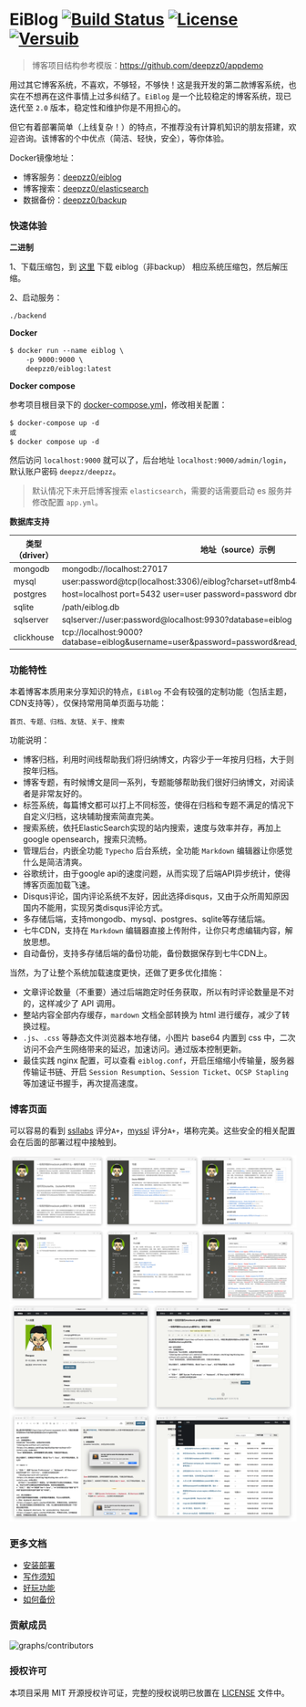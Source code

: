 # EiBlog [![Build Status](https://travis-ci.org/eiblog/eiblog.svg?branch=v1.3.0)](https://travis-ci.org/eiblog/eiblog) [![License](https://img.shields.io/badge/license-MIT-brightgreen.svg)](LICENSE.md) [![Versuib](https://img.shields.io/github/tag/eiblog/eiblog.svg)](https://github.com/eiblog/eiblog/releases) 

> 博客项目结构参考模版：https://github.com/deepzz0/appdemo

用过其它博客系统，不喜欢，不够轻，不够快！这是我开发的第二款博客系统，也实在不想再在这件事情上过多纠结了。`EiBlog` 是一个比较稳定的博客系统，现已迭代至 `2.0` 版本，稳定性和维护你是不用担心的。

但它有着部署简单（上线复杂！）的特点，不推荐没有计算机知识的朋友搭建，欢迎咨询。该博客的个中优点（简洁、轻快，安全），等你体验。

Docker镜像地址：

* 博客服务：[deepzz0/eiblog](https://hub.docker.com/r/deepzz0/eiblog)
* 博客搜索：[deepzz0/elasticsearch](https://hub.docker.com/r/deepzz0/elasticsearch)
* 数据备份：[deepzz0/backup](https://hub.docker.com/r/deepzz0/backup)

### 快速体验

**二进制**

1、下载压缩包，到 [这里](https://github.com/eiblog/eiblog/releases) 下载 eiblog（非backup） 相应系统压缩包，然后解压缩。

2、启动服务：

```
./backend
```

**Docker**

```
$ docker run --name eiblog \
    -p 9000:9000 \
    deepzz0/eiblog:latest
```

**Docker compose**

参考项目根目录下的 [docker-compose.yml](https://github.com/eiblog/eiblog/blob/v2/docker-compose.yml)，修改相关配置：

```
$ docker-compose up -d
或
$ docker compose up -d
```

然后访问 `localhost:9000` 就可以了，后台地址 `localhost:9000/admin/login`，默认账户密码 `deepzz/deepzz`。

> 默认情况下未开启博客搜索 `elasticsearch`，需要的话需要启动 es 服务并修改配置 `app.yml`。

**数据库支持**

| 类型（driver） | 地址（source）示例                                           |
| -------------- | ------------------------------------------------------------ |
| mongodb        | mongodb://localhost:27017                                    |
| mysql          | user:password@tcp(localhost:3306)/eiblog?charset=utf8mb4&parseTime=True&loc=Local |
| postgres       | host=localhost port=5432 user=user password=password dbname=eiblog sslmode=disable |
| sqlite         | /path/eiblog.db                                              |
| sqlserver      | sqlserver://user:password@localhost:9930?database=eiblog     |
| clickhouse     | tcp://localhost:9000?database=eiblog&username=user&password=password&read_timeout=10&write_timeout=20 |

### 功能特性

本着博客本质用来分享知识的特点，`EiBlog` 不会有较强的定制功能（包括主题，CDN支持等），仅保持常用简单页面与功能：

```
首页、专题、归档、友链、关于、搜索
```

功能说明：

* 博客归档，利用时间线帮助我们将归纳博文，内容少于一年按月归档，大于则按年归档。
* 博客专题，有时候博文是同一系列，专题能够帮助我们很好归纳博文，对阅读者是非常友好的。
* 标签系统，每篇博文都可以打上不同标签，使得在归档和专题不满足的情况下自定义归档，这块辅助搜索简直完美。
* 搜索系统，依托ElasticSearch实现的站内搜索，速度与效率并存，再加上google opensearch，搜索只流畅。
* 管理后台，内嵌全功能 `Typecho` 后台系统，全功能 `Markdown` 编辑器让你感觉什么是简洁清爽。
* 谷歌统计，由于google api的速度问题，从而实现了后端API异步统计，使得博客页面加载飞速。
* Disqus评论，国内评论系统不友好，因此选择disqus，又由于众所周知原因国内不能用，实现另类disqus评论方式。
* 多存储后端，支持mongodb、mysql、postgres、sqlite等存储后端。
* 七牛CDN，支持在 `Markdown` 编辑器直接上传附件，让你只考虑编辑内容，解放思想。
* 自动备份，支持多存储后端的备份功能，备份数据保存到七牛CDN上。

当然，为了让整个系统加载速度更快，还做了更多优化措施：

* 文章评论数量（不重要）通过后端跑定时任务获取，所以有时评论数量是不对的，这样减少了 API 调用。
* 整站内容全部内存缓存，`mardown` 文档全部转换为 html 进行缓存，减少了转换过程。
* `.js`、`.css` 等静态文件浏览器本地存储，小图片 base64 内置到 css 中，二次访问不会产生网络带来的延迟，加速访问。通过版本控制更新。
* 最佳实践 nginx 配置，可以查看 `eiblog.conf`，开启压缩缩小传输量，服务器传输证书链、开启 `Session Resumption`、`Session Ticket`、`OCSP Stapling `等加速证书握手，再次提高速度。

### 博客页面

可以容易的看到 [ssllabs](https://www.ssllabs.com/ssltest/analyze.html?d=deepzz.com&latest) 评分`A+`，[myssl](https://myssl.com/deepzz.com) 评分`A+`，堪称完美。这些安全的相关配置会在后面的部署过程中接触到。

![show-home](./docs/img/show-home.png)
![show-home2](./docs/img/show-home2.png)
![show-admin](./docs/img/show-admin.png)

### 更多文档

* [安装部署](https://eiblog.github.io/eiblog/install)
* [写作须知](https://eiblog.github.io/eiblog/writing)
* [好玩功能](https://eiblog.github.io/eiblog/amusing)
* [如何备份](https://eiblog.github.io/eiblog/backup)

### 贡献成员

![graphs/contributors](https://opencollective.com/eiblog/contributors.svg?width=890&button=false)

### 授权许可

本项目采用 MIT 开源授权许可证，完整的授权说明已放置在 [LICENSE](https://github.com/eiblog/eiblog/blob/master/LICENSE) 文件中。

